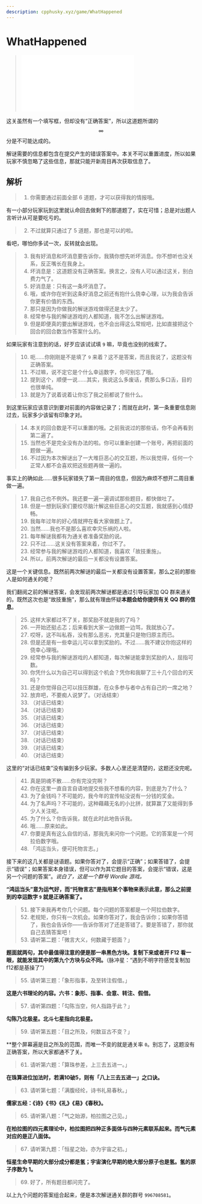 ```yaml
---
description: cpphusky.xyz/game/WhatHappened
---
```


# WhatHappened

> ![](./assets/outline.md)

这关虽然有一个填写框，但却没有“正确答案”，所以这道题所谓的 $$\infty$$ 分是不可能达成的。

解谜需要的信息都包含在提交产生的错误答案中。本关不可以重置进度，所以如果玩家不慎忽略了这些信息，那就只能开新周目再次获取信息了。

## 解析

> 1. 你需要通过前面全部 6 道题，才可以获得我的情报哦。

有一小部分玩家玩到这里就认命回去做剩下的那道题了，实在可惜；总是对出题人言听计从可是要吃亏的。

> 2. 不过就算只通过了 5 道题，那也是可以的啦。

看吧，哪怕你多试一次，反转就会出现。

> 3. 我有好消息和坏消息要告诉你，我猜你想先听坏消息。你不想听也没关系，反正嘴长在我身上。
> 4. 坏消息是：这道题没有正确答案。换言之，没有人可以通过这关，别白费力气了。
> 5. 好消息是：只有这一条坏消息了。
> 6. 哦，或许你在听到这条好消息之前还有抱什么侥幸心理，以为我会告诉你更有价值的东西。
> 7. 那只是因为你做我的解谜游戏做得还是太少了。
> 8. 经常参与我的解谜游戏的人都知道，我不怎么出解谜游戏。
> 9. 但是即便真的要出解谜游戏，也不会出得这么常规吧，比如直接把这个回合的回合数当作答案什么的。

如果玩家有注意到的话，好歹应该试试填 `9` 嘛，毕竟也没别的线索了。

> 10. 呃……你刚刚是不是填了 `9` 来着？这不是答案，而且我说了，这题没有正确答案。
> 11. 不过嘛，说不定它是个什么幸运数字，你可别忘了哦。
> 12. 提到这个，顺便一说……其实，我说这么多废话，费那么多口舌，目的也很单纯。
> 13. 就是为了说着说着让你忘了我之前都说了些什么。

到这里玩家应该意识到要对前面的内容做记录了；而就在此时，第一条重要信息刚过去，玩家多少该留有印象才对。

> 14. 本关的回合数是不可以重置的哦。之前我说过的那些话，你不会再看到第二遍了。
> 15. 当然也不是完全没有办法的啦。你可以重新创建一个账号，再把前面的题做一遍。
> 16. 不过因为本次解谜出了一大堆巨恶心的交互题，所以我觉得，任何一个正常人都不会喜欢把这些题再做一遍的。

事实上的确如此……很多玩家错失了第一周目的信息，但因为麻烦不想开二周目重做一遍。

> 17. 我自己也不例外。我还要一遍一遍调试那些题目，都快做吐了。
> 18. 但是一想到玩家们要绞尽脑汁解这些巨恶心的交互题，我就感到心情舒畅。
> 19. 我每年过年的好心情就押在看大家做题上了。
> 20. 当然……我也不是那么喜欢幸灾乐祸的人啦。
> 21. 每年解谜我都有为通关者准备奖励的说。
> 22. 只不过……这关没有答案来着，你过不了。
> 23. 经常参与我的解谜游戏的人都知道，我喜欢「故技重施」。
> 24. 所以，前两次解谜的最后一关都没有设置答案。

这是一个关键信息。既然前两次解谜的最后一关都没有设置答案，那么之前的那些人是如何通关的呢？

我们翻阅之前的解谜答案，会发现前两次解谜都是通过引导玩家加 QQ 群来通关的。既然这次也是“故技重施”，那么就有理由怀疑**本题会给你提供有关 QQ 群的信息**。

> 25. 这样大家都过不了关，那奖励不就是我的了吗？
> 26. 一开始还挺忐忑；后来看到大家一边做题一边骂，我就放心了。
> 27. 哎呀，这不叫私吞，没有那么恶劣，充其量只是物归原主而已。
> 28. 但是还是有一些幸运儿可以拿到奖励的。不过……我不建议你抱这样的侥幸心理哦。
> 29. 经常参与我的解谜游戏的人都知道，每次解谜能拿到奖励的人，屈指可数。
> 30. 你凭什么以为自己可以得到这个机会？凭你和我聊了三十几个回合的天吗？
> 31. 还是你觉得自己可以技压群雄，在众多参与者中占有自己的一席之地？
> 32. 放弃吧，不要痴人说梦了。（对话结束）
> 33. （对话已结束）
> 34. （对话已结束）
> 35. （对话已结束）
> 36. （对话已结束）
> 37. （对话已结束）
> 38. （对话已结束）
> 39. （对话已结束）
> 40. （对话已结束）

这里的“对话已结束”没有骗到多少玩家。多数人心里还是清楚的，这题还没完呢。

> 41. 真是阴魂不散……你有完没完啊？
> 42. 你在这里一直自言自语地提交些我不想看的内容，到底是为了什么？
> 43. 为了金钱吗？不可能的，我今年的宣传帖没说有一分钱的奖金。
> 44. 为了名声吗？不可能的，这种藉藉无名的小比拼，就算赢了又能得到多少人关注呢。
> 45. 为了什么？你告诉我，就在此时此地告诉我。
> 46. 哦……原来如此。
> 47. 你要是真有这么自信的话，那我先来问你一个问题。它的答案是一个阿拉伯数字哦。
> 48. 「鸿运当头，便可托物言志。」

接下来的这几关都是谜语题。如果你答对了，会提示“正确”；如果答错了，会提示“错误”；如果答案本身错误，但可以作为其它题目的答案，会提示“错误，这是另一个问题的答案”。*说白了，这是一个群号 Wordle 游戏。*

**“鸿运当头”意为运气好，而“托物言志”是指用某个事物来表示此意，那么之前提到的幸运数字 `9` 就是正确答案了。**

> 51. 接下来我再考你几个问题。每个问题的答案都是一个阿拉伯数字。
> 52. 老规矩，你只有一次机会。如果你答对了，我会告诉你；如果你答错了，我也会告诉你——告诉你答对了还是答错了。要是答错了，那你就自己去猜答案吧！
> 53. 请听第二题：「微言大义，何数藏于题面？」

**题面就两句，其中最值得注意的便是那一串黑色方块。复制下来或者开 F12 看一眼，就能发现其中的第九个方块与众不同。**（脉冲星：“遇到不明字符感觉复制加f12都是基操了”）

> 55. 请听第三题：「象形指事，及至转注假借。」

**这是六书理论的内容。六书：象形、指事、会意、转注、假借。**

> 57. 请听第四题：「勾陈当空，何人指路于此？」

**勾陈乃北极星。北斗七星指向北极星。**

> 59. 请听第五题：「目之所及，何数亘古不变？」

**整个屏幕遍是目之所及的范围，而唯一不变的就是通关率 `0`。别忘了，这题没有正确答案，所以大家都通不了关。

> 61. 请听第六题：「算珠参差，上三去五进一。」

**在珠算进位加法时，若满10破5，则有「八上三去五进一」之口诀。**

> 63. 请听第七题：「满腹经纶，诗书礼易春秋。」

**儒家五经：《诗》《书》《礼》《易》《春秋》。**

> 65. 请听第八题：「气之始源，柏拉图之己见。」

**在柏拉图的四元素理论中，柏拉图把四种正多面体与四种元素联系起来。而气元素对应的是正八面体。**

> 67. 请听第九题：「恒星之始，亦为宇宙之初。」

**恒星生命早期的大部分成分都是氢；宇宙演化早期的绝大部分原子也是氢。氢的原子序数为 1。**

> 69. 好了，所有题目都问完了。

以上九个问题的答案组合起来，便是本次解谜通关群的群号 `996708581`。
